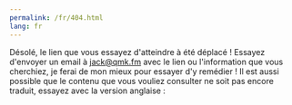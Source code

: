 ```yaml
---
permalink: /fr/404.html
lang: fr
---
```


Désolé, le lien que vous essayez d'atteindre à été déplacé ! Essayez d'envoyer un email à jack@qmk.fm avec le lien ou l'information que vous cherchiez, je ferai de mon mieux pour essayer d'y remédier ! Il est aussi possible que le contenu que vous vouliez consulter ne soit pas encore traduit, essayez avec la version anglaise : <a id="en-url"></span>

<script>
var url = window.location.origin + window.location.pathname.replace(/\/[^/]+/, '');
var a = document.getElementById("en-url")
a.innerHTML = url;
a.href = url;
</script>